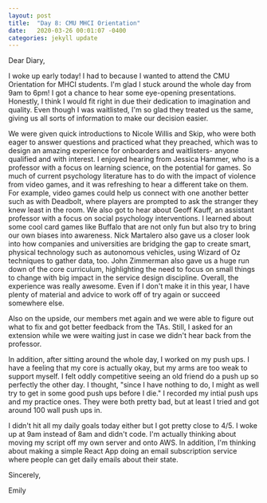 ```yaml
---
layout: post
title:  "Day 8: CMU MHCI Orientation"
date:   2020-03-26 00:01:07 -0400
categories: jekyll update
---
```


Dear Diary,

I woke up early today! I had to because I wanted to attend the CMU Orientation for MHCI students. I'm glad I stuck around the whole day from 9am to 6pm! I got a chance to hear some eye-opening presentations. Honestly, I think I would fit right in due their dedication to imagination and quality. Even though I was waitlisted, I'm so glad they treated us the same, giving us all sorts of information to make our decision easier. 

We were given quick introductions to Nicole Willis and Skip, who were both eager to answer questions and practiced what they preached, which was to design an amazing experience for onboarders and waitlisters- anyone qualified and with interest. I enjoyed hearing from Jessica Hammer, who is a professor with a focus on learning science, on the potential for games. So much of current psychology literature has to do with the impact of violence from video games, and it was refreshing to hear a different take on them. For example, video games could help us connect with one another better such as with Deadbolt, where players are prompted to ask the stranger they knew least in the room. We also got to hear about Geoff Kauff, an assistant professor with a focus on social psychology interventions. I learned about some cool card games like Buffalo that are not only fun but also try to bring our own biases into awareness. Nick Martalero also gave us a closer look into how companies and universities are bridging the gap to create smart, physical technology such as autonomous vehicles, using Wizard of Oz techniques to gather data, too. John Zimmerman also gave us a huge run down of the core curriculum, highlighting the need to focus on small things to change with big impact in the service design discipline. Overall, the experience was really awesome. Even if I don't make it in this year, I have plenty of material and advice to work off of try again or succeed somewhere else. 

Also on the upside, our members met again and we were able to figure out what to fix and got better feedback from the TAs. Still, I asked for an extension while we were waiting just in case we didn't hear back from the professor.

In addition, after sitting around the whole day, I worked on my push ups. I have a feeling that my core is actually okay, but my arms are too weak to support myself. I felt oddly competitive seeing an old friend do a push up so perfectly the other day. I thought, "since I have nothing to do, I might as well try to get in some good push ups before I die." I recorded my intial push ups and my practice ones. They were both pretty bad, but at least I tried and got around 100 wall push ups in. 

I didn't hit all my daily goals today either but I got pretty close to 4/5. I woke up at 9am instead of 8am and didn't code. I'm actually thinking about moving my script off my own server and onto AWS. In addition, I'm thinking about making a simple React App doing an email subscription service where people can get daily emails about their state. 

Sincerely,

Emily